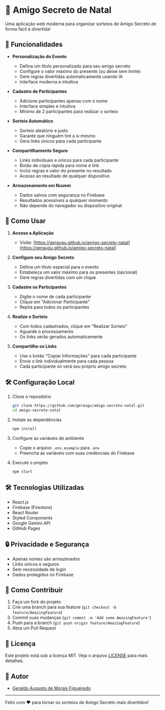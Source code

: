 # 🎄 Amigo Secreto de Natal

Uma aplicação web moderna para organizar sorteios de Amigo Secreto de forma fácil e divertida!

## 🎯 Funcionalidades

- **Personalização do Evento**
  - Defina um título personalizado para seu amigo secreto
  - Configure o valor máximo do presente (ou deixe sem limite)
  - Gere regras divertidas automaticamente usando IA
  - Interface moderna e intuitiva

- **Cadastro de Participantes**
  - Adicione participantes apenas com o nome
  - Interface simples e intuitiva
  - Mínimo de 2 participantes para realizar o sorteio

- **Sorteio Automático**
  - Sorteio aleatório e justo
  - Garante que ninguém tire a si mesmo
  - Gera links únicos para cada participante

- **Compartilhamento Seguro**
  - Links individuais e únicos para cada participante
  - Botão de cópia rápida para nome e link
  - Inclui regras e valor do presente no resultado
  - Acesso ao resultado de qualquer dispositivo

- **Armazenamento em Nuvem**
  - Dados salvos com segurança no Firebase
  - Resultados acessíveis a qualquer momento
  - Não depende do navegador ou dispositivo original

## 🚀 Como Usar

1. **Acesse a Aplicação**
   - Visite: [https://geraugu.github.io/amigo-secreto-natal](https://geraugu.github.io/amigo-secreto-natal)

2. **Configure seu Amigo Secreto**
   - Defina um título especial para o evento
   - Estabeleça um valor máximo para os presentes (opcional)
   - Gere regras divertidas com um clique

3. **Cadastre os Participantes**
   - Digite o nome de cada participante
   - Clique em "Adicionar Participante"
   - Repita para todos os participantes

4. **Realize o Sorteio**
   - Com todos cadastrados, clique em "Realizar Sorteio"
   - Aguarde o processamento
   - Os links serão gerados automaticamente

5. **Compartilhe os Links**
   - Use o botão "Copiar Informações" para cada participante
   - Envie o link individualmente para cada pessoa
   - Cada participante só verá seu próprio amigo secreto

## 🛠️ Configuração Local

1. Clone o repositório
   ```bash
   git clone https://github.com/geraugu/amigo-secreto-natal.git
   cd amigo-secreto-natal
   ```

2. Instale as dependências
   ```bash
   npm install
   ```

3. Configure as variáveis de ambiente
   - Copie o arquivo `.env.example` para `.env`
   - Preencha as variáveis com suas credenciais do Firebase

4. Execute o projeto
   ```bash
   npm start
   ```

## 🛠️ Tecnologias Utilizadas

- React.js
- Firebase (Firestore)
- React Router
- Styled Components
- Google Gemini API
- GitHub Pages

## 🔒 Privacidade e Segurança

- Apenas nomes são armazenados
- Links únicos e seguros
- Sem necessidade de login
- Dados protegidos no Firebase

## 🤝 Como Contribuir

1. Faça um fork do projeto
2. Crie uma branch para sua feature (`git checkout -b feature/AmazingFeature`)
3. Commit suas mudanças (`git commit -m 'Add some AmazingFeature'`)
4. Push para a branch (`git push origin feature/AmazingFeature`)
5. Abra um Pull Request

## 📝 Licença

Este projeto está sob a licença MIT. Veja o arquivo [LICENSE](LICENSE) para mais detalhes.

## 👥 Autor

- [Geraldo Augusto de Morais Figueiredo](https://github.com/geraugu)

---

Feito com ❤️ para tornar os sorteios de Amigo Secreto mais divertidos!
